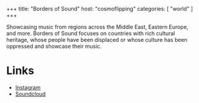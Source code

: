 +++
title: "Borders of Sound"
host: "cosmoflipping"
categories: [
    "world"
]
+++

Showcasing music from regions across the Middle East, Eastern Europe, and more. Borders of Sound focuses on countries with rich cultural heritage, whose people have been displaced or whose culture has been oppressed and showcase their music.

# Links

- [Instagram](https://www.instagram.com/suhmeloh/)
- [Soundcloud](https://soundcloud.com/cosmoflip)
